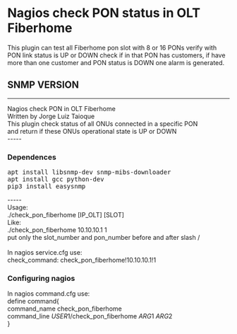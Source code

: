 # Nagios check PON status in OLT Fiberhome

This plugin can test all Fiberhome pon slot with 8 or 16 PONs verify with PON link status is UP or DOWN check if in that PON has customers, if have more than one customer and PON status is DOWN one alarm is generated.


## SNMP VERSION
---
Nagios check PON in OLT Fiberhome <br>
Written by Jorge Luiz Taioque <br>
This plugin check status of all ONUs connected in a specific PON  <br>
and return if these ONUs operational state is UP or DOWN <br>
----- <br>

### Dependences
<pre>
apt install libsnmp-dev snmp-mibs-downloader
apt install gcc python-dev
pip3 install easysnmp
</pre>
----- <br>
Usage: <br>
./check_pon_fiberhome [IP_OLT] [SLOT] <br>
Like: <br>
./check_pon_fiberhome 10.10.10.1 1 <br>
put only the slot_number and pon_number before and after slash / <br>
<br>
In nagios service.cfg use: <br>
check_command:	check_pon_fiberhome!10.10.10.1!1 <br>


### Configuring nagios

In nagios command.cfg use:<br>
define command{<br>
        command_name    check_pon_fiberhome<br>
        command_line    $USER1$/check_pon_fiberhome $ARG1$ $ARG2$<br>
        }<br>
